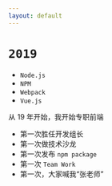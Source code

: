 ```yaml
---
layout: default
---
```


# `2019` <Marker class="text-orange-400"><logos-nodejs-icon /> <logos-npm-icon /> <logos-webpack /> <logos-vue /></Marker>

<div class="grid grid-cols-2 gap-x-4">

<div>

<v-clicks>

- `Node.js`
- `NPM`
- `Webpack`
- `Vue.js`

</v-clicks>

</div>

<div class="-mt-2" v-click>

从 19 年开始，我开始专职前端

- 第一次胜任开发组长
- 第一次做技术沙龙
- 第一次发布 `npm package`
- 第一次 `Team Work`
- 第一次，大家喊我“张老师”

</div>

</div>
